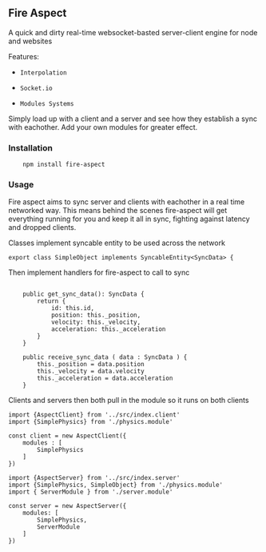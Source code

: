 ## Fire Aspect

A quick and dirty real-time websocket-basted server-client engine for node and websites

Features:

- `Interpolation`

- `Socket.io`

- `Modules Systems`

Simply load up with a client and a server and see how they establish a sync with eachother.
Add your own modules for greater effect.


### Installation

```
    npm install fire-aspect
```


### Usage

Fire aspect aims to sync server and clients with eachother in a real time networked way. This means behind the scenes fire-aspect will get everything running for you and keep it all in sync, fighting against latency and dropped clients.

Classes implement syncable entity to be used across the network

```
export class SimpleObject implements SyncableEntity<SyncData> {
```

Then implement handlers for fire-aspect to call to sync

```

    public get_sync_data(): SyncData {
        return {
            id: this.id,
            position: this._position,
            velocity: this._velocity,
            acceleration: this._acceleration
        }
    }

    public receive_sync_data ( data : SyncData ) {
        this._position = data.position
        this._velocity = data.velocity
        this._acceleration = data.acceleration
    }

```

Clients and servers then both pull in the module so it runs on both clients

```
import {AspectClient} from '../src/index.client'
import {SimplePhysics} from './physics.module'

const client = new AspectClient({
    modules : [
        SimplePhysics
    ]
})
```

```
import {AspectServer} from '../src/index.server'
import {SimplePhysics, SimpleObject} from './physics.module'
import { ServerModule } from './server.module'

const server = new AspectServer({
    modules: [
        SimplePhysics,
        ServerModule
    ]
})
```
